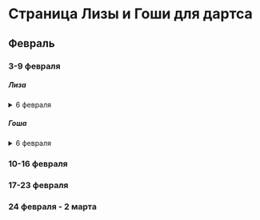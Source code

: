 # Страница Лизы и Гоши для дартса

## Февраль
### 3-9 февраля
##### Лиза

<details>
 <summary>6 февраля</summary>
</br>
**Большой раунд:**
 * 10000
 * 10000
 * 100000
**501:**

| Соперник | Результат | Итоговый счет | Закрытия | Комментарий |
|----------|-----------|---------------|----------|-------------|
|Филатов|           |               |          |             |
|Безруков|           |               |          |             |
|Понамарев|           |               |          |             |
|Гусев|           |               |          |             |
|Антипов|           |               |          |             |


</details>

##### Гоша

<details>
 <summary>6 февраля</summary>
 
**Большой раунд:**
* x
* x
* x

**501**:

| Соперник | Результат | Итоговый счет | Закрытия | Комментарий |
|----------|-----------|---------------|----------|-------------|
|          |           |               |          |             |
|          |           |               |          |             |

</details>

### 10-16 февраля
### 17-23 февраля
### 24 февраля - 2 марта
